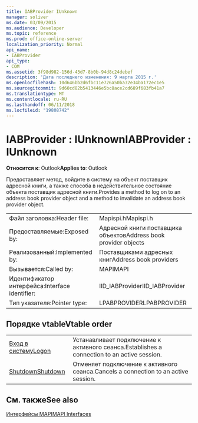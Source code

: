 ```yaml
---
title: IABProvider IUnknown
manager: soliver
ms.date: 03/09/2015
ms.audience: Developer
ms.topic: reference
ms.prod: office-online-server
localization_priority: Normal
api_name:
- IABProvider
api_type:
- COM
ms.assetid: 3f98d982-156d-43d7-8b0b-94d8c24debef
description: 'Дата последнего изменения: 9 марта 2015 г.'
ms.openlocfilehash: 10d646bb2d6fbc11e726a50ba32e34ba172ec1e5
ms.sourcegitcommit: 9d60cd82b5413446e5bc8ace2cd689f683fb41a7
ms.translationtype: MT
ms.contentlocale: ru-RU
ms.lasthandoff: 06/11/2018
ms.locfileid: "19808742"
---
```

# <a name="iabprovider--iunknown"></a><span data-ttu-id="df3b6-103">IABProvider : IUnknown</span><span class="sxs-lookup"><span data-stu-id="df3b6-103">IABProvider : IUnknown</span></span>

  
  
<span data-ttu-id="df3b6-104">**Относится к**: Outlook</span><span class="sxs-lookup"><span data-stu-id="df3b6-104">**Applies to**: Outlook</span></span> 
  
<span data-ttu-id="df3b6-105">Предоставляет метод, войдите в систему на объект поставщик адресной книги, а также способа в недействительное состояние объекта поставщик адресной книги.</span><span class="sxs-lookup"><span data-stu-id="df3b6-105">Provides a method to log on to an address book provider object and a method to invalidate an address book provider object.</span></span>
  
|||
|:-----|:-----|
|<span data-ttu-id="df3b6-106">Файл заголовка:</span><span class="sxs-lookup"><span data-stu-id="df3b6-106">Header file:</span></span>  <br/> |<span data-ttu-id="df3b6-107">Mapispi.h</span><span class="sxs-lookup"><span data-stu-id="df3b6-107">Mapispi.h</span></span>  <br/> |
|<span data-ttu-id="df3b6-108">Предоставляемые:</span><span class="sxs-lookup"><span data-stu-id="df3b6-108">Exposed by:</span></span>  <br/> |<span data-ttu-id="df3b6-109">Адресной книги поставщика объектов</span><span class="sxs-lookup"><span data-stu-id="df3b6-109">Address book provider objects</span></span>  <br/> |
|<span data-ttu-id="df3b6-110">Реализованный:</span><span class="sxs-lookup"><span data-stu-id="df3b6-110">Implemented by:</span></span>  <br/> |<span data-ttu-id="df3b6-111">Поставщиками адресных книг</span><span class="sxs-lookup"><span data-stu-id="df3b6-111">Address book providers</span></span>  <br/> |
|<span data-ttu-id="df3b6-112">Вызывается:</span><span class="sxs-lookup"><span data-stu-id="df3b6-112">Called by:</span></span>  <br/> |<span data-ttu-id="df3b6-113">MAPI</span><span class="sxs-lookup"><span data-stu-id="df3b6-113">MAPI</span></span>  <br/> |
|<span data-ttu-id="df3b6-114">Идентификатор интерфейса:</span><span class="sxs-lookup"><span data-stu-id="df3b6-114">Interface identifier:</span></span>  <br/> |<span data-ttu-id="df3b6-115">IID_IABProvider</span><span class="sxs-lookup"><span data-stu-id="df3b6-115">IID_IABProvider</span></span>  <br/> |
|<span data-ttu-id="df3b6-116">Тип указателя:</span><span class="sxs-lookup"><span data-stu-id="df3b6-116">Pointer type:</span></span>  <br/> |<span data-ttu-id="df3b6-117">LPABPROVIDER</span><span class="sxs-lookup"><span data-stu-id="df3b6-117">LPABPROVIDER</span></span>  <br/> |
   
## <a name="vtable-order"></a><span data-ttu-id="df3b6-118">Порядке vtable</span><span class="sxs-lookup"><span data-stu-id="df3b6-118">Vtable order</span></span>

|||
|:-----|:-----|
|[<span data-ttu-id="df3b6-119">Вход в систему</span><span class="sxs-lookup"><span data-stu-id="df3b6-119">Logon</span></span>](iabprovider-logon.md) <br/> |<span data-ttu-id="df3b6-120">Устанавливает подключение к активного сеанса.</span><span class="sxs-lookup"><span data-stu-id="df3b6-120">Establishes a connection to an active session.</span></span>  <br/> |
|[<span data-ttu-id="df3b6-121">Shutdown</span><span class="sxs-lookup"><span data-stu-id="df3b6-121">Shutdown</span></span>](iabprovider-shutdown.md) <br/> |<span data-ttu-id="df3b6-122">Отменяет подключение к активного сеанса.</span><span class="sxs-lookup"><span data-stu-id="df3b6-122">Cancels a connection to an active session.</span></span>  <br/> |
   
## <a name="see-also"></a><span data-ttu-id="df3b6-123">См. также</span><span class="sxs-lookup"><span data-stu-id="df3b6-123">See also</span></span>



[<span data-ttu-id="df3b6-124">Интерфейсы MAPI</span><span class="sxs-lookup"><span data-stu-id="df3b6-124">MAPI Interfaces</span></span>](mapi-interfaces.md)

